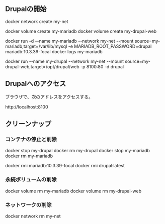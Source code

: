 ## Drupalの開始

docker network create my-net

docker volume create my-mariadb
docker volume create my-drupal-web

docker run -d --name my-mariadb --network my-net --mount source=my-mariadb,target=/var/lib/mysql -e MARIADB_ROOT_PASSWORD=drupal mariadb:10.3.39-focal
docker logs my-mariadb

docker run --name my-drupal --network my-net --mount source=my-drupal-web,target=/opt/drupal/web -p 8100:80 -d drupal


## Drupalへのアクセス

ブラウザで、次のアドレスをアクセスする。

http://localhost:8100


## クリーンナップ

### コンテナの停止と削除
docker stop my-drupal
docker rm my-drupal
docker stop my-mariadb
docker rm my-mariadb

docker rmi mariadb:10.3.39-focal
docker rmi drupal:latest


### 永続ボリュームの削除
docker volume rm my-mariadb
docker volume rm my-drupal-web
### ネットワークの削除
docker network rm my-net

